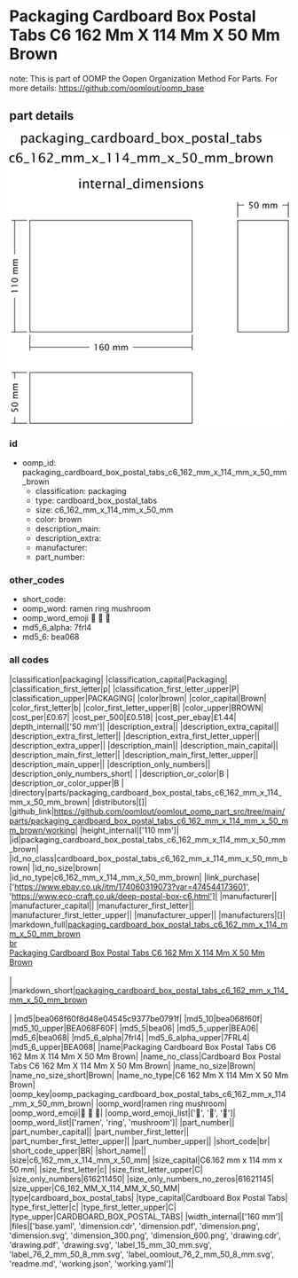 # Packaging Cardboard Box Postal Tabs C6 162 Mm X 114 Mm X 50 Mm Brown  

note: This is part of OOMP the Oopen Organization Method For Parts. For more details: https://github.com/oomlout/oomp_base

##  part details

[![](dimension_600.png)](dimension.png)




### id
* oomp_id: packaging_cardboard_box_postal_tabs_c6_162_mm_x_114_mm_x_50_mm_brown
  * classification: packaging
  * type: cardboard_box_postal_tabs
  * size: c6_162_mm_x_114_mm_x_50_mm
  * color: brown
  * description_main: 
  * description_extra: 
  * manufacturer: 
  * part_number: 

### other_codes
* short_code: 
* oomp_word: ramen ring mushroom
* oomp_word_emoji :ramen: :ring: :mushroom:
* md5_6_alpha: 7frl4
* md5_6: bea068

### all codes 
|classification|packaging|
|classification_capital|Packaging|
|classification_first_letter|p|
|classification_first_letter_upper|P|
|classification_upper|PACKAGING|
|color|brown|
|color_capital|Brown|
|color_first_letter|b|
|color_first_letter_upper|B|
|color_upper|BROWN|
|cost_per|£0.67|
|cost_per_500|£0.518|
|cost_per_ebay|£1.44|
|depth_internal|['50 mm']|
|description_extra||
|description_extra_capital||
|description_extra_first_letter||
|description_extra_first_letter_upper||
|description_extra_upper||
|description_main||
|description_main_capital||
|description_main_first_letter||
|description_main_first_letter_upper||
|description_main_upper||
|description_only_numbers||
|description_only_numbers_short| |
|description_or_color|B |
|description_or_color_upper|B |
|directory|parts/packaging_cardboard_box_postal_tabs_c6_162_mm_x_114_mm_x_50_mm_brown|
|distributors|[]|
|github_link|https://github.com/oomlout/oomlout_oomp_part_src/tree/main/parts/packaging_cardboard_box_postal_tabs_c6_162_mm_x_114_mm_x_50_mm_brown/working|
|height_internal|['110 mm']|
|id|packaging_cardboard_box_postal_tabs_c6_162_mm_x_114_mm_x_50_mm_brown|
|id_no_class|cardboard_box_postal_tabs_c6_162_mm_x_114_mm_x_50_mm_brown|
|id_no_size|brown|
|id_no_type|c6_162_mm_x_114_mm_x_50_mm_brown|
|link_purchase|['https://www.ebay.co.uk/itm/174060319073?var=474544173601', 'https://www.eco-craft.co.uk/deep-postal-box-c6.html']|
|manufacturer||
|manufacturer_capital||
|manufacturer_first_letter||
|manufacturer_first_letter_upper||
|manufacturer_upper||
|manufacturers|[]|
|markdown_full|[packaging_cardboard_box_postal_tabs_c6_162_mm_x_114_mm_x_50_mm_brown](https://github.com/oomlout/oomlout_oomp_part_src/tree/main/parts/packaging_cardboard_box_postal_tabs_c6_162_mm_x_114_mm_x_50_mm_brown/working)<br>[br](https://github.com/oomlout/oomlout_oomp_part_src/tree/main/parts/packaging_cardboard_box_postal_tabs_c6_162_mm_x_114_mm_x_50_mm_brown/working)<br>[Packaging Cardboard Box Postal Tabs C6 162 Mm X 114 Mm X 50 Mm Brown](https://github.com/oomlout/oomlout_oomp_part_src/tree/main/parts/packaging_cardboard_box_postal_tabs_c6_162_mm_x_114_mm_x_50_mm_brown/working)<br><br>|
|markdown_short|[packaging_cardboard_box_postal_tabs_c6_162_mm_x_114_mm_x_50_mm_brown](https://github.com/oomlout/oomlout_oomp_part_src/tree/main/parts/packaging_cardboard_box_postal_tabs_c6_162_mm_x_114_mm_x_50_mm_brown/working)<br><br>|
|md5|bea068f60f8d48e04545c9377be0791f|
|md5_10|bea068f60f|
|md5_10_upper|BEA068F60F|
|md5_5|bea06|
|md5_5_upper|BEA06|
|md5_6|bea068|
|md5_6_alpha|7frl4|
|md5_6_alpha_upper|7FRL4|
|md5_6_upper|BEA068|
|name|Packaging Cardboard Box Postal Tabs C6 162 Mm X 114 Mm X 50 Mm Brown|
|name_no_class|Cardboard Box Postal Tabs C6 162 Mm X 114 Mm X 50 Mm Brown|
|name_no_size|Brown|
|name_no_size_short|Brown|
|name_no_type|C6 162 Mm X 114 Mm X 50 Mm Brown|
|oomp_key|oomp_packaging_cardboard_box_postal_tabs_c6_162_mm_x_114_mm_x_50_mm_brown|
|oomp_word|ramen ring mushroom|
|oomp_word_emoji|:ramen: :ring: :mushroom:|
|oomp_word_emoji_list|[':ramen:', ':ring:', ':mushroom:']|
|oomp_word_list|['ramen', 'ring', 'mushroom']|
|part_number||
|part_number_capital||
|part_number_first_letter||
|part_number_first_letter_upper||
|part_number_upper||
|short_code|br|
|short_code_upper|BR|
|short_name||
|size|c6_162_mm_x_114_mm_x_50_mm|
|size_capital|C6.162 mm x 114 mm x 50 mm|
|size_first_letter|c|
|size_first_letter_upper|C|
|size_only_numbers|616211450|
|size_only_numbers_no_zeros|61621145|
|size_upper|C6_162_MM_X_114_MM_X_50_MM|
|type|cardboard_box_postal_tabs|
|type_capital|Cardboard Box Postal Tabs|
|type_first_letter|c|
|type_first_letter_upper|C|
|type_upper|CARDBOARD_BOX_POSTAL_TABS|
|width_internal|['160 mm']|
|files|['base.yaml', 'dimension.cdr', 'dimension.pdf', 'dimension.png', 'dimension.svg', 'dimension_300.png', 'dimension_600.png', 'drawing.cdr', 'drawing.pdf', 'drawing.svg', 'label_15_mm_30_mm.svg', 'label_76_2_mm_50_8_mm.svg', 'label_oomlout_76_2_mm_50_8_mm.svg', 'readme.md', 'working.json', 'working.yaml']|
